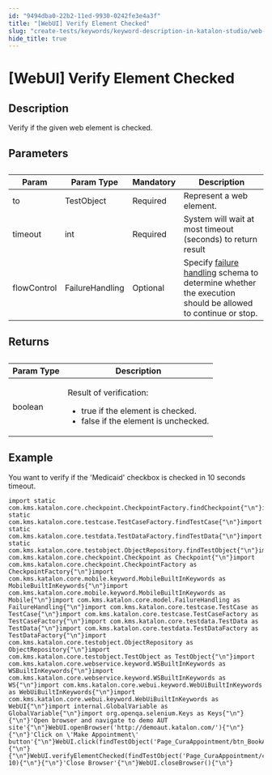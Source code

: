 ```yaml
---
id: "9494dba0-22b2-11ed-9930-0242fe3e4a3f"
title: "[WebUI] Verify Element Checked"
slug: "create-tests/keywords/keyword-description-in-katalon-studio/web-ui-keywords/webui-verify-element-checked"
hide_title: true
---
```


# <a id="id_0" class="anchor_top_offset"/><a id="ariaid-title1" class="anchor_top_offset"/>[WebUI] Verify Element Checked


## <a id="id_0__id_1" class="anchor_top_offset"/>Description

              
<p xmlns="http://www.w3.org/1999/xhtml" className="p">Verify if the given web element is checked.</p> 
      

## <a id="id_0__id_2" class="anchor_top_offset"/>Parameters

              
<table xmlns="http://www.w3.org/1999/xhtml" className="table anchor_top_offset" id="id_0__cbdc5ac0-040c-43c5-a7c4-0c58d6e085ff"><caption /><thead className="thead"><tr className><th className="entry anchor_top_offset" id="id_0__cbdc5ac0-040c-43c5-a7c4-0c58d6e085ff__entry__1">Param</th><th className="entry anchor_top_offset" id="id_0__cbdc5ac0-040c-43c5-a7c4-0c58d6e085ff__entry__2">Param Type</th><th className="entry anchor_top_offset" id="id_0__cbdc5ac0-040c-43c5-a7c4-0c58d6e085ff__entry__3">Mandatory</th><th className="entry anchor_top_offset" id="id_0__cbdc5ac0-040c-43c5-a7c4-0c58d6e085ff__entry__4">Description</th></tr></thead><tbody className="tbody"><tr className><td className="entry" headers="id_0__cbdc5ac0-040c-43c5-a7c4-0c58d6e085ff__entry__1 id_0__cbdc5ac0-040c-43c5-a7c4-0c58d6e085ff__entry__2 id_0__cbdc5ac0-040c-43c5-a7c4-0c58d6e085ff__entry__3 id_0__cbdc5ac0-040c-43c5-a7c4-0c58d6e085ff__entry__4 ">to</td><td className="entry" headers="id_0__cbdc5ac0-040c-43c5-a7c4-0c58d6e085ff__entry__1 id_0__cbdc5ac0-040c-43c5-a7c4-0c58d6e085ff__entry__2 id_0__cbdc5ac0-040c-43c5-a7c4-0c58d6e085ff__entry__3 id_0__cbdc5ac0-040c-43c5-a7c4-0c58d6e085ff__entry__4 ">TestObject</td><td className="entry" headers="id_0__cbdc5ac0-040c-43c5-a7c4-0c58d6e085ff__entry__1 id_0__cbdc5ac0-040c-43c5-a7c4-0c58d6e085ff__entry__2 id_0__cbdc5ac0-040c-43c5-a7c4-0c58d6e085ff__entry__3 id_0__cbdc5ac0-040c-43c5-a7c4-0c58d6e085ff__entry__4 ">Required</td><td className="entry" headers="id_0__cbdc5ac0-040c-43c5-a7c4-0c58d6e085ff__entry__1 id_0__cbdc5ac0-040c-43c5-a7c4-0c58d6e085ff__entry__2 id_0__cbdc5ac0-040c-43c5-a7c4-0c58d6e085ff__entry__3 id_0__cbdc5ac0-040c-43c5-a7c4-0c58d6e085ff__entry__4 ">Represent a web element.</td></tr><tr className><td className="entry" headers="id_0__cbdc5ac0-040c-43c5-a7c4-0c58d6e085ff__entry__1 id_0__cbdc5ac0-040c-43c5-a7c4-0c58d6e085ff__entry__2 id_0__cbdc5ac0-040c-43c5-a7c4-0c58d6e085ff__entry__3 id_0__cbdc5ac0-040c-43c5-a7c4-0c58d6e085ff__entry__4 ">timeout</td><td className="entry" headers="id_0__cbdc5ac0-040c-43c5-a7c4-0c58d6e085ff__entry__1 id_0__cbdc5ac0-040c-43c5-a7c4-0c58d6e085ff__entry__2 id_0__cbdc5ac0-040c-43c5-a7c4-0c58d6e085ff__entry__3 id_0__cbdc5ac0-040c-43c5-a7c4-0c58d6e085ff__entry__4 ">int</td><td className="entry" headers="id_0__cbdc5ac0-040c-43c5-a7c4-0c58d6e085ff__entry__1 id_0__cbdc5ac0-040c-43c5-a7c4-0c58d6e085ff__entry__2 id_0__cbdc5ac0-040c-43c5-a7c4-0c58d6e085ff__entry__3 id_0__cbdc5ac0-040c-43c5-a7c4-0c58d6e085ff__entry__4 ">Required</td><td className="entry" headers="id_0__cbdc5ac0-040c-43c5-a7c4-0c58d6e085ff__entry__1 id_0__cbdc5ac0-040c-43c5-a7c4-0c58d6e085ff__entry__2 id_0__cbdc5ac0-040c-43c5-a7c4-0c58d6e085ff__entry__3 id_0__cbdc5ac0-040c-43c5-a7c4-0c58d6e085ff__entry__4 ">System will wait at most timeout (seconds) to return         result</td></tr><tr className><td className="entry" headers="id_0__cbdc5ac0-040c-43c5-a7c4-0c58d6e085ff__entry__1 id_0__cbdc5ac0-040c-43c5-a7c4-0c58d6e085ff__entry__2 id_0__cbdc5ac0-040c-43c5-a7c4-0c58d6e085ff__entry__3 id_0__cbdc5ac0-040c-43c5-a7c4-0c58d6e085ff__entry__4 ">flowControl</td><td className="entry" headers="id_0__cbdc5ac0-040c-43c5-a7c4-0c58d6e085ff__entry__1 id_0__cbdc5ac0-040c-43c5-a7c4-0c58d6e085ff__entry__2 id_0__cbdc5ac0-040c-43c5-a7c4-0c58d6e085ff__entry__3 id_0__cbdc5ac0-040c-43c5-a7c4-0c58d6e085ff__entry__4 ">FailureHandling</td><td className="entry" headers="id_0__cbdc5ac0-040c-43c5-a7c4-0c58d6e085ff__entry__1 id_0__cbdc5ac0-040c-43c5-a7c4-0c58d6e085ff__entry__2 id_0__cbdc5ac0-040c-43c5-a7c4-0c58d6e085ff__entry__3 id_0__cbdc5ac0-040c-43c5-a7c4-0c58d6e085ff__entry__4 ">Optional</td><td className="entry" headers="id_0__cbdc5ac0-040c-43c5-a7c4-0c58d6e085ff__entry__1 id_0__cbdc5ac0-040c-43c5-a7c4-0c58d6e085ff__entry__2 id_0__cbdc5ac0-040c-43c5-a7c4-0c58d6e085ff__entry__3 id_0__cbdc5ac0-040c-43c5-a7c4-0c58d6e085ff__entry__4 ">Specify <a className="xref" href="/docs/maintain/configure-failure-handling-settings-in-katalon-studio">failure handling</a> schema to         determine whether the execution should be allowed to continue or         stop.</td></tr></tbody></table> 
      

## <a id="id_0__id_3" class="anchor_top_offset"/>Returns

              
<table xmlns="http://www.w3.org/1999/xhtml" className="table anchor_top_offset" id="id_0__48121b47-bb04-4ccf-85af-370de01e423a"><caption /><thead className="thead"><tr className><th className="entry anchor_top_offset" id="id_0__48121b47-bb04-4ccf-85af-370de01e423a__entry__1">Param Type</th><th className="entry anchor_top_offset" id="id_0__48121b47-bb04-4ccf-85af-370de01e423a__entry__2">Description</th></tr></thead><tbody className="tbody"><tr className><td className="entry" headers="id_0__48121b47-bb04-4ccf-85af-370de01e423a__entry__1 id_0__48121b47-bb04-4ccf-85af-370de01e423a__entry__2 ">boolean</td><td className="entry" headers="id_0__48121b47-bb04-4ccf-85af-370de01e423a__entry__1 id_0__48121b47-bb04-4ccf-85af-370de01e423a__entry__2 ">         <p className="p">Result of verification:</p>         <ul className="ul"><li className="li">true if the element is checked.</li><li className="li">false if the element is unchecked.</li></ul>         <p className="p">         </p></td></tr></tbody></table> 
      

## <a id="id_0__id_4" class="anchor_top_offset"/>Example

              
<p xmlns="http://www.w3.org/1999/xhtml" className="p">You want to verify if the 'Medicaid' checkbox is checked in 10   seconds timeout.</p> 
              
<pre xmlns="http://www.w3.org/1999/xhtml" className="pre codeblock"><code>import static com.kms.katalon.core.checkpoint.CheckpointFactory.findCheckpoint{"\n"}import static com.kms.katalon.core.testcase.TestCaseFactory.findTestCase{"\n"}import static com.kms.katalon.core.testdata.TestDataFactory.findTestData{"\n"}import static com.kms.katalon.core.testobject.ObjectRepository.findTestObject{"\n"}import com.kms.katalon.core.checkpoint.Checkpoint as Checkpoint{"\n"}import com.kms.katalon.core.checkpoint.CheckpointFactory as CheckpointFactory{"\n"}import com.kms.katalon.core.mobile.keyword.MobileBuiltInKeywords as MobileBuiltInKeywords{"\n"}import com.kms.katalon.core.mobile.keyword.MobileBuiltInKeywords as Mobile{"\n"}import com.kms.katalon.core.model.FailureHandling as FailureHandling{"\n"}import com.kms.katalon.core.testcase.TestCase as TestCase{"\n"}import com.kms.katalon.core.testcase.TestCaseFactory as TestCaseFactory{"\n"}import com.kms.katalon.core.testdata.TestData as TestData{"\n"}import com.kms.katalon.core.testdata.TestDataFactory as TestDataFactory{"\n"}import com.kms.katalon.core.testobject.ObjectRepository as ObjectRepository{"\n"}import com.kms.katalon.core.testobject.TestObject as TestObject{"\n"}import com.kms.katalon.core.webservice.keyword.WSBuiltInKeywords as WSBuiltInKeywords{"\n"}import com.kms.katalon.core.webservice.keyword.WSBuiltInKeywords as WS{"\n"}import com.kms.katalon.core.webui.keyword.WebUiBuiltInKeywords as WebUiBuiltInKeywords{"\n"}import com.kms.katalon.core.webui.keyword.WebUiBuiltInKeywords as WebUI{"\n"}import internal.GlobalVariable as GlobalVariable{"\n"}import org.openqa.selenium.Keys as Keys{"\n"}{"\n"}'Open browser and navigate to demo AUT site'{"\n"}WebUI.openBrowser('http://demoaut.katalon.com/'){"\n"}{"\n"}'Click on \'Make Appointment\' button'{"\n"}WebUI.click(findTestObject('Page_CuraAppointment/btn_BookAppointment')){"\n"}{"\n"}WebUI.verifyElementChecked(findTestObject('Page_CuraAppointment/chk_Medicaid'), 10){"\n"}{"\n"}'Close Browser'{"\n"}WebUI.closeBrowser(){"\n"}</code></pre> 
            

